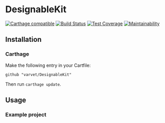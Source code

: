 # DesignableKit

[![Carthage compatible](https://img.shields.io/badge/Carthage-compatible-4BC51D.svg?style=flat)](https://github.com/Carthage/Carthage)
[![Build Status](https://travis-ci.org/varvet/DesignableKit.svg?branch=master)](https://travis-ci.org/varvet/DesignableKit)
[![Test Coverage](https://api.codeclimate.com/v1/badges/316be6fc3d163dae0cab/test_coverage)](https://codeclimate.com/github/varvet/DesignableKit/test_coverage)
[![Maintainability](https://api.codeclimate.com/v1/badges/316be6fc3d163dae0cab/maintainability)](https://codeclimate.com/github/varvet/DesignableKit/maintainability)

## Installation

### Carthage

Make the following entry in your Cartfile:

```
github "varvet/DesignableKit"
```

Then run `carthage update`.

## Usage


### Example project
